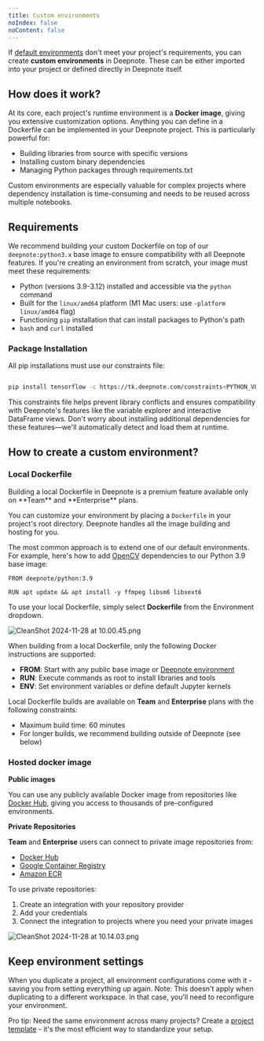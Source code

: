 ```yaml
---
title: Custom environments
noIndex: false
noContent: false
---
```


If [default environments](https://deepnote.com/docs/default-environment) don't meet your project's requirements, you can create **custom environments** in Deepnote. These can be either imported into your project or defined directly in Deepnote itself.

## How does it work?

At its core, each project's runtime environment is a **Docker image**, giving you extensive customization options. Anything you can define in a Dockerfile can be implemented in your Deepnote project. This is particularly powerful for:

- Building libraries from source with specific versions
- Installing custom binary dependencies
- Managing Python packages through requirements.txt

Custom environments are especially valuable for complex projects where dependency installation is time-consuming and needs to be reused across multiple notebooks.

## Requirements

We recommend building your custom Dockerfile on top of our `deepnote:python3.x` base image to ensure compatibility with all Deepnote features. If you're creating an environment from scratch, your image must meet these requirements:

- Python (versions 3.9-3.12) installed and accessible via the `python` command
- Built for the `linux/amd64` platform (M1 Mac users: use `-platform linux/amd64` flag)
- Functioning `pip` installation that can install packages to Python's path
- `bash` and `curl` installed

### Package Installation

All pip installations must use our constraints file:

```bash

pip install tensorflow -c https://tk.deepnote.com/constraints<PYTHON_VERSION>.txt

```

This constraints file helps prevent library conflicts and ensures compatibility with Deepnote's features like the variable explorer and interactive DataFrame views. Don't worry about installing additional dependencies for these features—we'll automatically detect and load them at runtime.

## How to create a custom environment?

### Local Dockerfile

<aside>
Building a local Dockerfile in Deepnote is a premium feature available only on **Team** and **Enterprise** plans.
</aside>

You can customize your environment by placing a `Dockerfile` in your project's root directory. Deepnote handles all the image building and hosting for you.

The most common approach is to extend one of our default environments. For example, here's how to add [OpenCV](https://opencv.org/) dependencies to our Python 3.9 base image:

```
FROM deepnote/python:3.9

RUN apt update && apt install -y ffmpeg libsm6 libxext6

```

To use your local Dockerfile, simply select **Dockerfile** from the Environment dropdown.

![CleanShot 2024-11-28 at 10.00.45.png](https://media.graphassets.com/CzaaCxT1QO5mqxUtXavA)

When building from a local Dockerfile, only the following Docker instructions are supported:

- **FROM**: Start with any public base image or [Deepnote environment](https://hub.docker.com/u/deepnote)
- **RUN**: Execute commands as root to install libraries and tools
- **ENV**: Set environment variables or define default Jupyter kernels

Local Dockerfile builds are available on **Team** and **Enterprise** plans with the following constraints:

- Maximum build time: 60 minutes
- For longer builds, we recommend building outside of Deepnote (see below)

### Hosted docker image

**Public images**

You can use any publicly available Docker image from repositories like [Docker Hub](https://hub.docker.com/), giving you access to thousands of pre-configured environments.

**Private Repositories**

**Team** and **Enterprise** users can connect to private image repositories from:

- [Docker Hub](https://www.notion.so/docs/docker-hub)
- [Google Container Registry](https://www.notion.so/docs/google-container-registry)
- [Amazon ECR](https://www.notion.so/docs/amazon-ecr)

To use private repositories:

1. Create an integration with your repository provider
2. Add your credentials
3. Connect the integration to projects where you need your private images

![CleanShot 2024-11-28 at 10.14.03.png](https://media.graphassets.com/m8a18CpYRaCyRNQEF0bk)

## Keep environment settings

When you duplicate a project, all environment configurations come with it - saving you from setting everything up again.
Note: This doesn't apply when duplicating to a different workspace. In that case, you'll need to reconfigure your environment.

Pro tip: Need the same environment across many projects? Create a [project template](https://deepnote.com/docs/projects#project-templates) - it's the most efficient way to standardize your setup.
